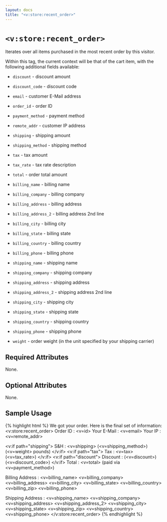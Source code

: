 ```yaml
---
layout: docs
title: "<v:store:recent_order>"
---
```


# `<v:store:recent_order>`

Iterates over all items purchased in the most recent order by this
visitor.

Within this tag, the current context will be that of the cart item, with
the following additional fields available:

-   `discount` - discount amount

-   `discount_code` - discount code

-   `email` - customer E-Mail address

-   `order_id` - order ID

-   `payment_method` - payment method

-   `remote_addr` - customer IP address

-   `shipping` - shipping amount

-   `shipping_method` - shipping method

-   `tax` - tax amount

-   `tax_rate` - tax rate description

-   `total` - order total amount

-   `billing_name` - billing name

-   `billing_company` - billing company

-   `billing_address` - billing address

-   `billing_address_2` - billing address 2nd line

-   `billing_city` - billing city

-   `billing_state` - billing state

-   `billing_country` - billing country

-   `billing_phone` - billing phone

-   `shipping_name` - shipping name

-   `shipping_company` - shipping company

-   `shipping_address` - shipping address

-   `shipping_address_2` - shipping address 2nd line

-   `shipping_city` - shipping city

-   `shipping_state` - shipping state

-   `shipping_country` - shipping country

-   `shipping_phone` - shipping phone

-   `weight` - order weight (in the unit specified by your
    shipping carrier)

## Required Attributes

None.

## Optional Attributes

None.

## Sample Usage

{% highlight html %}
We got your order.  Here is the final set of information:
<v:store:recent_order>
 Order ID         : <v=id>
 Your E-Mail      : <v=email>
 Your IP          : <v=remote_addr>
 
 <v:if path="shipping">
  S&H             : <v=shipping>
   (<v=shipping_method>)
   (<v=weight> pounds)
 </v:if>
 <v:if path="tax">
  Tax             : <v=tax>
   (<v=tax_rate>)
 </v:if>
 <v:if path="discount">
  Discount        : (<v=discount>)
   (<v=discount_code>)
 </v:if>
 Total            : <v=total>
   (paid via <v=payment_method>)
 
 Billing Address  : <v=billing_name>
                    <v=billing_company>
                    <v=billing_address>
                    <v=billing_city>
                    <v=billing_state>
                    <v=billing_country>
                    <v=billing_zip>
                    <v=billing_phone>
                     
 Shipping Address : <v=shipping_name>
                    <v=shipping_company>
                    <v=shipping_address>
                    <v=shipping_address_2>
                    <v=shipping_city>
                    <v=shipping_state>
                    <v=shipping_zip>
                    <v=shipping_country>
                    <v=shipping_phone>
</v:store:recent_order>
{% endhighlight %}
